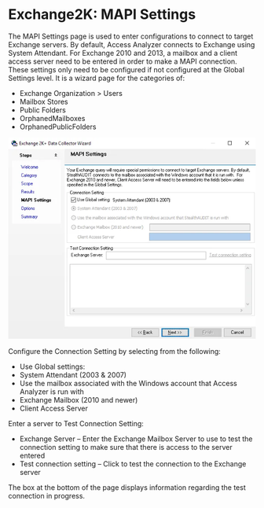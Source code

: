 # Exchange2K: MAPI Settings

The MAPI Settings page is used to enter configurations to connect to target Exchange servers. By
default, Access Analyzer connects to Exchange using System Attendant. For Exchange 2010 and 2013, a
mailbox and a client access server need to be entered in order to make a MAPI connection. These
settings only need to be configured if not configured at the Global Settings level. It is a wizard
page for the categories of:

- Exchange Organization > Users
- Mailbox Stores
- Public Folders
- OrphanedMailboxes
- OrphanedPublicFolders

![Exchange 2K+ Data Collector Wizard MAPI Settings page](../../../../../../static/img/product_docs/accessanalyzer/admin/datacollector/exchange2k/mapisettings.webp)

Configure the Connection Setting by selecting from the following:

- Use Global settings:
- System Attendant (2003 & 2007)
- Use the mailbox associated with the Windows account that Access Analyzer is run with
- Exchange Mailbox (2010 and newer)
- Client Access Server

Enter a server to Test Connection Setting:

- Exchange Server – Enter the Exchange Mailbox Server to use to test the connection setting to make
  sure that there is access to the server entered
- Test connection setting – Click to test the connection to the Exchange server

The box at the bottom of the page displays information regarding the test connection in progress.
